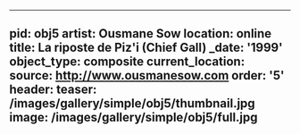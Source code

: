 ---
pid: obj5
artist: Ousmane Sow
location: online
title: La riposte de Piz'i (Chief Gall)
_date: '1999'
object_type: composite
current_location:
source: http://www.ousmanesow.com
order: '5'
header:
  teaser: /images/gallery/simple/obj5/thumbnail.jpg
  image: /images/gallery/simple/obj5/full.jpg
 ---
